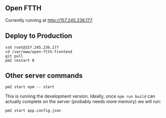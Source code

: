 ## Open FTTH

Currently running at http://157.245.236.177.

## Deploy to Production

```
ssh root@157.245.236.177
cd /var/www/open-ftth-frontend
git pull 
pm2 restart 0
````

## Other server commands

```
pm2 start npm -- start
```

This is running the development version. Ideally, once `npm run build` can actually complete on the server (probably needs more memory) we will run:

```
pm2 start app.config.json
```